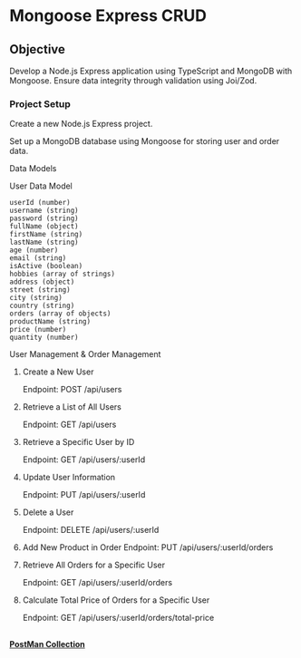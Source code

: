 # Mongoose Express CRUD

## Objective

Develop a Node.js Express application using TypeScript and MongoDB with Mongoose. Ensure data integrity through validation using Joi/Zod.

### Project Setup

Create a new Node.js Express project.

Set up a MongoDB database using Mongoose for storing user and order data.

Data Models

User Data Model

```
userId (number)
username (string)
password (string)
fullName (object)
firstName (string)
lastName (string)
age (number)
email (string)
isActive (boolean)
hobbies (array of strings)
address (object)
street (string)
city (string)
country (string)
orders (array of objects)
productName (string)
price (number)
quantity (number)
```

User Management & Order Management

1. Create a New User

   Endpoint: POST /api/users

2. Retrieve a List of All Users

   Endpoint: GET /api/users

3. Retrieve a Specific User by ID

   Endpoint: GET /api/users/:userId

4. Update User Information

   Endpoint: PUT /api/users/:userId

5. Delete a User

   Endpoint: DELETE /api/users/:userId

6. Add New Product in Order
   Endpoint: PUT /api/users/:userId/orders

7. Retrieve All Orders for a Specific User

   Endpoint: GET /api/users/:userId/orders

8. Calculate Total Price of Orders for a Specific User

   Endpoint: GET /api/users/:userId/orders/total-price

##

**<a href="https://api.postman.com/collections/7030947-fa4bbf67-11e6-4554-a0f5-54d64f55f452?access_key=PMAT-01HG3QET00Y7DZEDTJC53385SW" target="_blank">PostMan Collection</a>**
